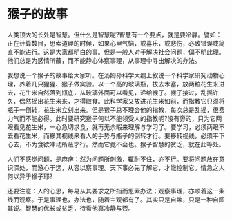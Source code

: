 # 猴子的故事

 人类顶大的长处是智慧。但什么是智慧呢?智慧有一个要点，就是要冷静。譬如：正在计算数目，思索道理的时候，如果心里气恼，或喜乐，或悲伤，必致错误或简直不能进行。这是大家都明白的事。但是一般人对于解决社会问题，偏不明此理。他们总是为感情所蔽，而不能静心体察事理，从事理中寻出解决的办法。 

我想说一个猴子的故事给大家听。在汤姆孙科学大纲上叙说一个科学家研究动物心理，养着几只猩猩、猴子做实验。以一个高的玻璃瓶，拔去木塞，放两粒花生米进去，花生米自然落到瓶底，从玻璃外面可以看见，递给猴子。猴子接过，乱摇许久，偶然摇出花生米来，才得取食。此科学家又放进花生米如前，而指教它只须将瓶子一倒转，花生米立刻出来。但是猴子总不理会他的指教，每次总是乱摇，很费力气而不能必得。此时要研究猴子何以不能领受人的指教呢?没有旁的，只为它两眼看见花生米，一心急切求食，就再无余暇来理解与学习了。要学习，必须两眼不去看花生米，而移其视线来看人的手势与瓶子的倒转才行。要移转视线，必须平下心去，不为食欲冲动所蔽才行。然而它竟不会也。猴子智慧的贫乏，就在此等处。 

人们不感觉问题，是麻痹；然为问题所刺激，辄耐不住，亦不行。要将问题放在意识深处，而游心于远，从容以察事理。天下事必先了解它，才能控制它。情急之人何以异于猴子耶? 

还要注意：人的心思，每易从其要求之所指而思索办法；观察事理，亦顺着这一条线而观察。于是事理也，办法也，随着主观都有了。其实只是自欺，只是一种自圆其说。智慧的优长或贫乏，待看他真冷静与否。
 